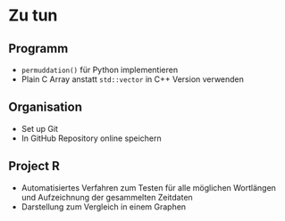 # Zu tun

## Programm
+ `permuddation()` für Python implementieren
+ Plain C Array anstatt `std::vector` in C++ Version verwenden

## Organisation
+ Set up Git
+ In GitHub Repository online speichern

## Project R
+ Automatisiertes Verfahren zum Testen für alle möglichen Wortlängen und Aufzeichnung der gesammelten Zeitdaten
+ Darstellung zum Vergleich in einem Graphen